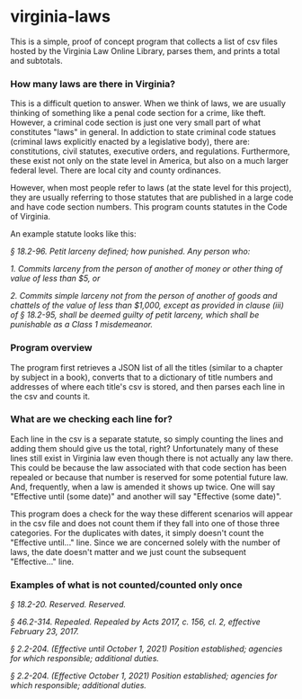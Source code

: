 # virginia-laws

This is a simple, proof of concept program that collects a list of csv files hosted by the Virginia Law Online Library, parses them, and prints a total and subtotals.

### How many laws are there in Virginia?

This is a difficult quetion to answer.  When we think of laws, we are usually thinking of something like a penal code section for a crime, like theft.  However, a criminal code section is just one very small part of what constitutes "laws" in general.  In addiction to state criminal code statues (criminal laws explicitly enacted by a legislative body), there are: constitutions, civil statutes, executive orders, and regulations.  Furthermore, these exist not only on the state level in America, but also on a much larger federal level.  There are local city and county ordinances.

However, when most people refer to laws (at the state level for this project), they are usually referring to those statutes that are published in a large code and have code section numbers.  This program counts statutes in the Code of Virginia.


An example statute looks like this:

*§ 18.2-96. Petit larceny defined; how punished.*
*Any person who:*

*1. Commits larceny from the person of another of money or other thing of value of less than $5, or*

*2. Commits simple larceny not from the person of another of goods and chattels of the value of less than $1,000, except as provided in clause (iii) of § 18.2-95, shall be deemed guilty of petit larceny, which shall be punishable as a Class 1 misdemeanor.*


### Program overview

The program first retrieves a JSON list of all the titles (similar to a chapter by subject in a book), converts that to a dictionary of title numbers and addresses of where each title's csv is stored, and then parses each line in the csv and counts it.

### What are we checking each line for?

Each line in the csv is a separate statute, so simply counting the lines and adding them should give us the total, right?  Unfortunately many of these lines still exist in Virginia law even though there is not actually any law there.  This could be because the law associated with that code section has been repealed or because that number is reserved for some potential future law.  And, frequently, when a law is amended it shows up twice.  One will say "Effective until (some date)" and another will say "Effective (some date)".

This program does a check for the way these different scenarios will appear in the csv file and does not count them if they fall into one of those three categories.  For the duplicates with dates, it simply doesn't count the "Effective until..." line.  Since we are concerned solely with the number of laws, the date doesn't matter and we just count the subsequent "Effective..." line.

### Examples of what is not counted/counted only once

*§ 18.2-20. Reserved.*
*Reserved.*

*§ 46.2-314. Repealed.*
*Repealed by Acts 2017, c. 156, cl. 2, effective February 23, 2017.*

*§ 2.2-204. (Effective until October 1, 2021) Position established; agencies for which responsible; additional duties.*

*§ 2.2-204. (Effective October 1, 2021) Position established; agencies for which responsible; additional duties.*

